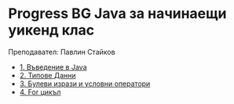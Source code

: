 # Progress BG Java за начинаещи уикенд клас

Преподавател: Павлин Стайков

* [1. Въведение в Java](src/l1intro/README.md)
* [2. Типове Данни](src/l2dataTypes/README.md)
* [3. Булеви изрази и условни оператори](src/l3conditionals/README.md)
* [4. For цикъл](src/l4forLoops/README.md)
